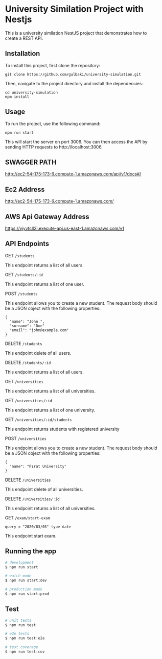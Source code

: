 
# University Similation Project with Nestjs

This is a university similation NestJS project that demonstrates how to create a REST API.

## Installation

To install this project, first clone the repository:

```
git clone https://github.com/gulbaki/university-simulation.git
```

Then, navigate to the project directory and install the dependencies:

```
cd university-simulation
npm install
```

## Usage

To run the project, use the following command:


```
npm run start
```
This will start the server on port 3006. You can then access the API by sending HTTP requests to http://localhost:3006.


## SWAGGER PATH

http://ec2-54-175-173-6.compute-1.amazonaws.com/api/v1/docs#/
## Ec2  Address

http://ec2-54-175-173-6.compute-1.amazonaws.com/
  
## AWS Api Gateway   Address

https://vjyvtcll2l.execute-api.us-east-1.amazonaws.com/v1 

## API Endpoints
GET `/students`

This endpoint returns a list of all users.

GET `/students/:id` 

This endpoint returns a list of one user.

POST `/students` 

This endpoint allows you to create a new student. The request body should be a JSON object with the following properties:

````
{
  "name": "John ",
  "surname": "Doe"
  "email": "john@example.com"
}
````

DELETE `/students` 

This endpoint delete  of all users.

DELETE `/students/:id` 

This endpoint returns a list of all users.


GET `/universities`

This endpoint returns a list of all universities.

GET `/universities/:id` 

This endpoint returns a list of one university.

GET `/universities/:id/students` 

This endpoint returns students with registered university

POST `/universities` 

This endpoint allows you to create a new student. The request body should be a JSON object with the following properties:

````
{
  "name": "Fırat University"
}
````

DELETE `/universities` 

This endpoint delete  of all universities.

DELETE `/universities/:id` 

This endpoint returns a list of all universities.

GET `/exam/start-exam` 

````
query = "2020/03/03" type date
````
This endpoint start exam.


## Running the app

```bash
# development
$ npm run start

# watch mode
$ npm run start:dev

# production mode
$ npm run start:prod
```

## Test

```bash
# unit tests
$ npm run test

# e2e tests
$ npm run test:e2e

# test coverage
$ npm run test:cov
```

